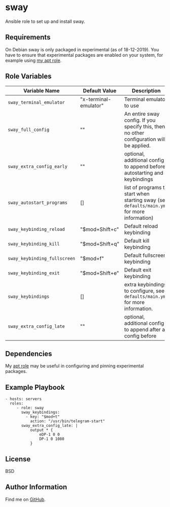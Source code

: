 sway
=========

Ansible role to set up and install sway.

Requirements
------------

On Debian sway is only packaged in experimental (as of 18-12-2019). You have to ensure that
experimental packages are enabled on your system, for example using [my apt role](https://github.com/ThreeFx/ansible-apt).

Role Variables
--------------


| Variable Name | Default Value | Description |
--------------- |---------------|--------------
`sway_terminal_emulator` | "x-terminal-emulator" | Terminal emulator to use
`sway_full_config` | "" | An entire sway config. If you specify this, then no other configuration will be applied.  
`sway_extra_config_early` | "" | optional, additional config to append before autostarting and keybindings
`sway_autostart_programs` | [] | list of programs to start when starting sway (see `defaults/main.yml` for more information)
`sway_keybinding_reload` | "$mod+Shift+c" | Default reload keybinding
`sway_keybinding_kill` | "$mod+Shift+q" | Default kill keybinding
`sway_keybinding_fullscreen` | "$mod+f" | Default fullscreen keybinding
`sway_keybinding_exit` | "$mod+Shift+e" | Default exit keybinding
`sway_keybindings` | [] | extra keybindings to configure, see `defaults/main.yml` for more information.
`sway_extra_config_late` | "" | optional, additional config to append after all config before

Dependencies
------------

My [apt role](https://github.com/ThreeFx/apt) may be useful in configuring and pinning experimental packages.

Example Playbook
----------------

    - hosts: servers
      roles:
         - role: sway
           sway_keybindings:
             - key: "$mod+t"
               action: "/usr/bin/telegram-start"
           sway_extra_config_late: |
               output * {
                   eDP-1 0 0
                   DP-1 0 1080
               }

License
-------

BSD

Author Information
------------------

Find me on [GitHub](https://github.com/ThreeFx).
